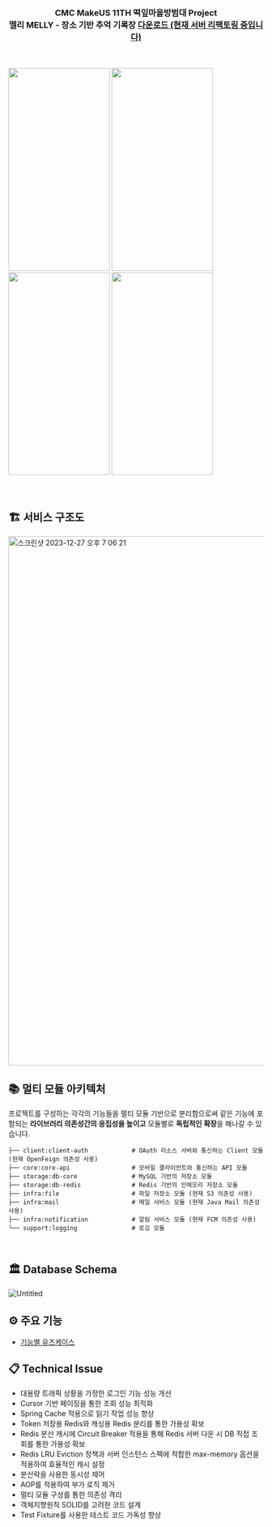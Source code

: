 <div align="center">

<h3>CMC MakeUS 11TH 떡잎마을방범대 Project <br>
멜리 MELLY - 장소 기반 추억
기록장 <a href=https://apps.apple.com/kr/app/%EB%A9%9C%EB%A6%AC-melly-%EC%9E%A5%EC%86%8C-%EA%B8%B0%EB%B0%98-%EC%B6%94%EC%96%B5-%EA%B8%B0%EB%A1%9D%EC%9E%A5/id6444202109>
다운로드 (현재 서버 리팩토링 중입니다)</a></h3>
</div>
<br>
<br>
<div text-align: center>
<img src="https://user-images.githubusercontent.com/82302520/201556888-178a06ed-6839-43da-8194-5f48739d059d.png"  width="200" height="400">
<img src="https://user-images.githubusercontent.com/82302520/201556895-0a567bee-c4c4-466f-8615-7a804545b848.png"  width="200" height="400">
<img src="https://user-images.githubusercontent.com/82302520/201556897-a05261d3-cd7e-436b-958e-eb8ecf38f3de.png"  width="200" height="400">
<img src="https://user-images.githubusercontent.com/82302520/201556901-cd4c2cc2-0bed-4aab-8e4e-6fffe591f1d1.png"  width="200" height="400">
  </div>

<br>
<br>

## 🏗️ 서비스 구조도

<img width="1044" alt="스크린샷 2023-12-27 오후 7 06 21" src="https://github.com/CMC11th-Melly/Melly_Server/assets/82302520/4585616f-77bf-4044-aa68-47fbe3f208c7">



<br>

## 📚 멀티 모듈 아키텍처

프로젝트를 구성하는 각각의 기능들을 멀티 모듈 기반으로 분리함으로써 같은 기능에 포함되는 **라이브러리 의존성간의 응집성을 높이고** 모듈별로 **독립적인 확장**을 해나갈 수 있습니다.

```
├── client:client-auth            # OAuth 리소스 서버와 통신하는 Client 모듈 (현재 OpenFeign 의존성 사용)
├── core:core-api                 # 모바일 클라이언트와 통신하는 API 모듈    
├── storage:db-core               # MySQL 기반의 저장소 모듈
├── storage:db-redis              # Redis 기반의 인메모리 저장소 모듈
├── infra:file                    # 파일 저장소 모듈 (현재 S3 의존성 사용)     
├── infra:mail                    # 메일 서비스 모듈 (현재 Java Mail 의존성 사용)
├── infra:notification            # 알림 서비스 모듈 (현재 FCM 의존성 사용) 
└── support:logging               # 로깅 모듈          
```

<br>

## 🏛️ Database Schema

![Untitled](https://github.com/CMC11th-Melly/Melly_Server/assets/82302520/959d78e6-596b-4af7-8c12-48d6ce10e776)

## ⚙️ 주요 기능

- [기능별 유즈케이스](https://github.com/CMC11th-Melly/Melly_Server/wiki/Use-Case)
  <br>

## 📋 Technical Issue

- 대용량 트래픽 상황을 가정한 로그인 기능 성능 개선
- Cursor 기반 페이징을 통한 조회 성능 최적화
- Spring Cache 적용으로 읽기 작업 성능 향상
- Token 저장용 Redis와 캐싱용 Redis 분리를 통한 가용성 확보
- Redis 분산 캐시에 Circuit Breaker 적용을 통해 Redis 서버 다운 시 DB 직접 조회를 통한 가용성 확보
- Redis LRU Eviction 정책과 서버 인스턴스 스펙에 적합한 max-memory 옵션을 적용하여 효율적인 캐시 설정
- 분산락을 사용한 동시성 제어
- AOP를 적용하여 부가 로직 제거
- 멀티 모듈 구성를 통한 의존성 격리
- 객체지향원칙 SOLID를 고려한 코드 설계
- Test Fixture를 사용한 테스트 코드 가독성 향상

